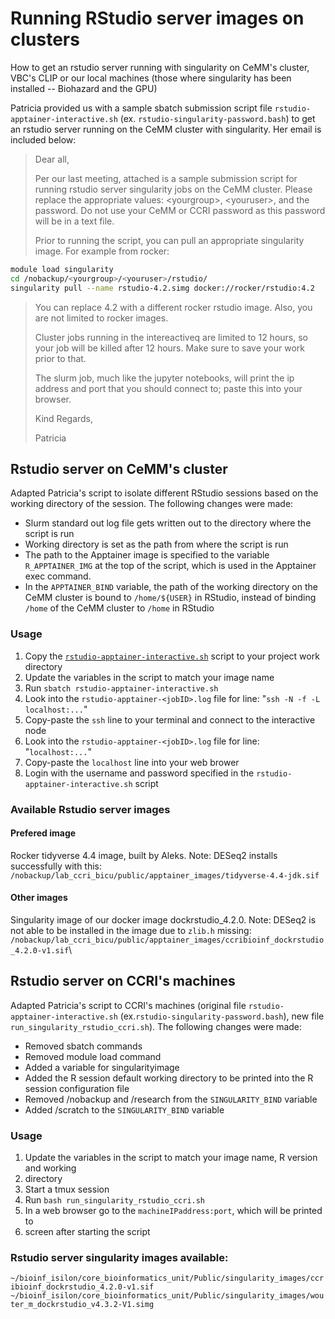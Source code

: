 # Running RStudio server images on clusters

How to get an rstudio server running with singularity on CeMM's cluster, VBC's CLIP
 or our local machines (those where singularity has been installed -- Biohazard and
 the GPU)

Patricia provided us with a sample sbatch submission script file `rstudio-apptainer-interactive.sh`
 (ex. `rstudio-singularity-password.bash`) to get an rstudio server running on the
  CeMM cluster with singularity. Her email is included below:

> Dear all,
> 
>Per our last meeting, attached is a sample submission script for running rstudio
 server singularity jobs on the CeMM cluster.  Please replace the appropriate
  values: \<yourgroup\>, \<youruser\>, and the password.  Do not use your CeMM or
   CCRI password as this password will be in a text file.
>
>Prior to running the script, you can pull an appropriate singularity image. For
 example from rocker:

```bash
module load singularity
cd /nobackup/<yourgroup>/<youruser>/rstudio/
singularity pull --name rstudio-4.2.simg docker://rocker/rstudio:4.2
 ```
>
>You can replace 4.2 with a different rocker rstudio image.  Also, you are not limited
 to rocker images.
>
>Cluster jobs running in the intereactiveq are limited to 12 hours, so your job
 will be killed after 12 hours.  Make sure to save your work prior to that.  
>
>The slurm job, much like the jupyter notebooks, will print the ip address and port
 that you should connect to; paste this into your browser.
>
>Kind Regards,
>
>Patricia

## Rstudio server on CeMM's cluster

Adapted Patricia's script to isolate different RStudio sessions based on the working
 directory of the session. The following changes were made:

- Slurm standard out log file gets written out to the directory where the script
 is run
- Working directory is set as the path from where the script is run
- The path to the Apptainer image is specified to the variable `R_APPTAINER_IMG`
 at the top of the script, which is used in the Apptainer exec command.
- In the `APPTAINER_BIND` variable, the path of the working directory on the CeMM
 cluster is bound to `/home/${USER}` in RStudio, instead of binding `/home` of
 the CeMM cluster to `/home` in RStudio

### Usage

1. Copy the [`rstudio-apptainer-interactive.sh`](rstudio-apptainer-interactive.sh)
 script to your project work directory
2. Update the variables in the script to match your image name
3. Run `sbatch rstudio-apptainer-interactive.sh`
4. Look into the `rstudio-apptainer-<jobID>.log` file for line: "`ssh -N -f -L localhost:...`"
5. Copy-paste the `ssh` line to your terminal and connect to the interactive node
6. Look into the `rstudio-apptainer-<jobID>.log` file for line: "`localhost:...`"
7. Copy-paste the `localhost` line into your web brower
8. Login with the username and password specified in the `rstudio-apptainer-interactive.sh`
 script

### Available Rstudio server images

#### Prefered image

Rocker tidyverse 4.4 image, built by Aleks. Note: DESeq2 installs successfully with
 this: \
`/nobackup/lab_ccri_bicu/public/apptainer_images/tidyverse-4.4-jdk.sif`

#### Other images

Singularity image of our docker image dockrstudio_4.2.0. Note: DESeq2 is not able
 to be installed in the image due to `zlib.h` missing: \
`/nobackup/lab_ccri_bicu/public/apptainer_images/ccribioinf_dockrstudio_4.2.0-v1.sif`\

## Rstudio server on CCRI's machines

Adapted Patricia's script to CCRI's machines (original file `rstudio-apptainer-interactive.sh` (ex.`rstudio-singularity-password.bash`), new file `run_singularity_rstudio_ccri.sh`).
 The following changes were made:

- Removed sbatch commands
- Removed module load command
- Added a variable for singularityimage
- Added the R session default working directory to be printed into the R session configuration file
- Removed /nobackup and /research from the `SINGULARITY_BIND` variable
- Added /scratch to the `SINGULARITY_BIND` variable

### Usage

1. Update the variables in the script to match your image name, R version and working
2.  directory
3. Start a tmux session
4. Run `bash run_singularity_rstudio_ccri.sh`
5. In a web browser go to the `machineIPaddress:port`, which will be printed to
6.  screen after starting the script

### Rstudio server singularity images available:

 `~/bioinf_isilon/core_bioinformatics_unit/Public/singularity_images/ccribioinf_dockrstudio_4.2.0-v1.sif`
  `~/bioinf_isilon/core_bioinformatics_unit/Public/singularity_images/wouter_m_dockrstudio_v4.3.2-V1.simg`